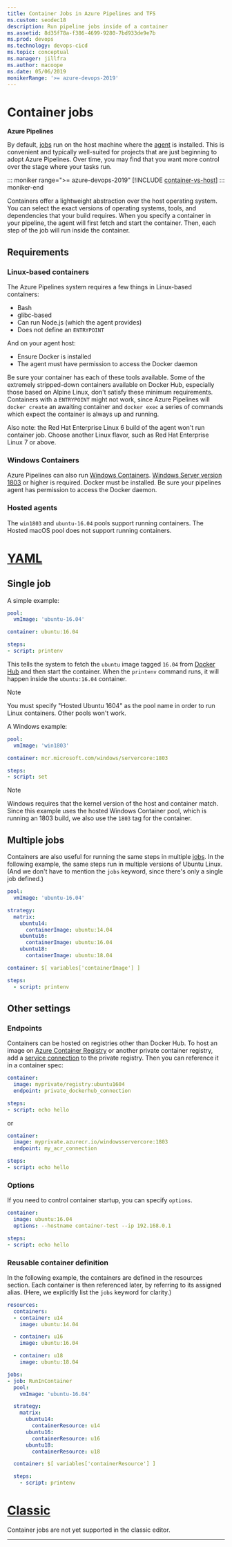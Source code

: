 ```yaml
---
title: Container Jobs in Azure Pipelines and TFS
ms.custom: seodec18
description: Run pipeline jobs inside of a container
ms.assetid: 8d35f78a-f386-4699-9280-7bd933de9e7b
ms.prod: devops
ms.technology: devops-cicd
ms.topic: conceptual
ms.manager: jillfra
ms.author: macoope
ms.date: 05/06/2019
monikerRange: '>= azure-devops-2019'
---
```


# Container jobs

**Azure Pipelines**

By default, [jobs](phases.md) run on the host machine where the [agent](../agents/agents.md)
is installed.
This is convenient and typically well-suited for projects that are just beginning to adopt Azure Pipelines.
Over time, you may find that you want more control over the stage where your tasks run.

<!-- this appears to be identical to the topic monikerRange, but there are build warnings without it -->
::: moniker range=">= azure-devops-2019"
[!INCLUDE [container-vs-host](./_shared/container-vs-host.md)]
::: moniker-end

Containers offer a lightweight abstraction over the host operating system.
You can select the exact versions of operating systems, tools, and dependencies that your build requires.
When you specify a container in your pipeline, the agent will first
fetch and start the container.
Then, each step of the job will run inside the container.

## Requirements

### Linux-based containers

The Azure Pipelines system requires a few things in Linux-based containers:
- Bash
- glibc-based
- Can run Node.js (which the agent provides)
- Does not define an `ENTRYPOINT`

And on your agent host:
- Ensure Docker is installed
- The agent must have permission to access the Docker daemon

Be sure your container has each of these tools available. Some of the extremely stripped-down
containers available on Docker Hub, especially those based on Alpine Linux, don't satisfy these
minimum requirements. Containers with a `ENTRYPOINT` might not work, since Azure Pipelines
will `docker create` an awaiting container and `docker exec` a series of commands which expect
the container is always up and running.

Also note: the Red Hat Enterprise Linux 6 build of the agent won't run container job.
Choose another Linux flavor, such as Red Hat Enterprise Linux 7 or above.

### Windows Containers

Azure Pipelines can also run [Windows Containers](/virtualization/windowscontainers/about/).
[Windows Server version 1803](/windows-server/get-started/get-started-with-1803) or higher is required.
Docker must be installed. Be sure your pipelines agent has permission to access the Docker daemon.

### Hosted agents

The `win1803` and `ubuntu-16.04` pools support running containers.
The Hosted macOS pool does not support running containers.

# [YAML](#tab/yaml)

## Single job

A simple example:

```yaml
pool:
  vmImage: 'ubuntu-16.04'

container: ubuntu:16.04

steps:
- script: printenv
```

This tells the system to fetch the `ubuntu` image tagged `16.04` from
[Docker Hub](https://hub.docker.com) and then start the container. When the
`printenv` command runs, it will happen inside the `ubuntu:16.04` container.

> [!Note]
> You must specify "Hosted Ubuntu 1604" as the
> pool name in order to run Linux containers. Other pools won't work.

A Windows example:

```yaml
pool:
  vmImage: 'win1803'

container: mcr.microsoft.com/windows/servercore:1803

steps:
- script: set
```

> [!Note]
> Windows requires that the kernel version of the host and container match.
> Since this example uses the hosted Windows Container pool, which is running an 1803
> build, we also use the `1803` tag for the container.

## Multiple jobs

Containers are also useful for running the same steps in multiple [jobs](phases.md).
In the following example, the same steps run in multiple versions of Ubuntu Linux.
(And we don't have to mention the `jobs` keyword, since there's only a single job defined.)

```yaml
pool:
  vmImage: 'ubuntu-16.04'

strategy:
  matrix:
    ubuntu14:
      containerImage: ubuntu:14.04
    ubuntu16:
      containerImage: ubuntu:16.04
    ubuntu18:
      containerImage: ubuntu:18.04

container: $[ variables['containerImage'] ]

steps:
  - script: printenv
```

## Other settings

### Endpoints

Containers can be hosted on registries other than Docker Hub. To host
an image on [Azure Container Registry](/azure/container-registry/) or
another private container registry,
add a [service connection](../library/service-endpoints.md) to the
private registry. Then you can reference it in a container spec:

```yaml
container:
  image: myprivate/registry:ubuntu1604
  endpoint: private_dockerhub_connection

steps:
- script: echo hello
```

or

```yaml
container:
  image: myprivate.azurecr.io/windowsservercore:1803
  endpoint: my_acr_connection

steps:
- script: echo hello
```

### Options

If you need to control container startup, you can specify `options`.

```yaml
container:
  image: ubuntu:16.04
  options: --hostname container-test --ip 192.168.0.1

steps:
- script: echo hello
```

### Reusable container definition

In the following example, the containers are defined in the resources section.
Each container is then referenced later, by referring to its assigned alias.
(Here, we explicitly list the `jobs` keyword for clarity.)

```yaml
resources:
  containers:
  - container: u14
    image: ubuntu:14.04

  - container: u16
    image: ubuntu:16.04

  - container: u18
    image: ubuntu:18.04

jobs:
- job: RunInContainer
  pool:
    vmImage: 'ubuntu-16.04'

  strategy:
    matrix:
      ubuntu14:
        containerResource: u14
      ubuntu16:
        containerResource: u16
      ubuntu18:
        containerResource: u18

  container: $[ variables['containerResource'] ]

  steps:
    - script: printenv
```

# [Classic](#tab/classic)

Container jobs are not yet supported in the classic editor.

---
